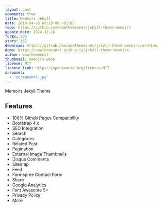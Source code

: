 ```yaml
---
layout: post
comments: true
title: Memoirs Jekyll
date: 2019-04-08 09:20:00 +01:00
repo: https://github.com/wowthemesnet/jekyll-theme-memoirs
update_date: 2024-12-26
forks: 335
stars: 361
download: https://github.com/wowthemesnet/jekyll-theme-memoirs/archive/master.zip
demo: https://wowthemesnet.github.io/jekyll-theme-memoirs
author: wowthemesnet
thumbnail: memoirs.webp
license: MIT
license_link: https://opensource.org/license/MIT
carousel:
  - 'screenshot.jpg'
---
```


Memoirs Jekyll Theme

## Features

* 100% Github Pages Compatibility
* Bootstrap 4.x
* SEO Integration
* Search
* Categories
* Related Post
* Pagination
* External Image Thumbnails
* Disqus Comments
* Sitemap
* Feed
* Formspree Contact Form
* Share
* Google Analytics
* Font Awesome 5+
* Privacy Policy
* More
